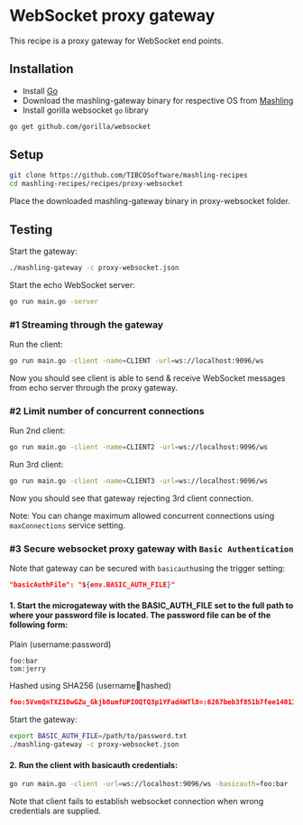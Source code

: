 # WebSocket proxy gateway
This recipe is a proxy gateway for WebSocket end points.

## Installation
* Install [Go](https://golang.org/)
* Download the mashling-gateway binary for respective OS from [Mashling](https://github.com/TIBCOSoftware/mashling/tree/master#installation-and-usage)
* Install gorilla websocket `go` library
```bash
go get github.com/gorilla/websocket
```

## Setup

```bash
git clone https://github.com/TIBCOSoftware/mashling-recipes
cd mashling-recipes/recipes/proxy-websocket
```
Place the downloaded mashling-gateway binary in proxy-websocket folder.

## Testing

Start the gateway:

```bash
./mashling-gateway -c proxy-websocket.json
```

Start the echo WebSocket server:
```bash
go run main.go -server
```
### #1 Streaming through the gateway
Run the client:
```bash
go run main.go -client -name=CLIENT -url=ws://localhost:9096/ws
```

Now you should see client is able to send & receive WebSocket messages from echo server through the proxy gateway.

### #2 Limit number of concurrent connections

Run 2nd client:
```bash
go run main.go -client -name=CLIENT2 -url=ws://localhost:9096/ws
```

Run 3rd client:
```bash
go run main.go -client -name=CLIENT3 -url=ws://localhost:9096/ws
```

Now you should see that gateway rejecting 3rd client connection.

Note: You can change maximum allowed concurrent connections using `maxConnections` service setting.

### #3 Secure websocket proxy gateway with `Basic Authentication`

Note that gateway can be secured with `basicauth`using the trigger setting:

```json
"basicAuthFile": "${env.BASIC_AUTH_FILE}"
```

#### 1. Start the microgateway with the BASIC_AUTH_FILE set to the full path to where your password file is located. The password file can be of the following form:

Plain (username:password)
```
foo:bar
tom:jerry
```

Hashed using SHA256 (username:salt:hashed)
```json
foo:5VvmQnTXZ10wGZu_Gkjb8umfUPIOQTQ3p1YFadAWTl8=:6267beb3f851b7fee14011f6aa236556f35b186a6791b80b48341e990c367643
```

Start the gateway:
```bash
export BASIC_AUTH_FILE=/path/to/password.txt
./mashling-gateway -c proxy-websocket.json
```

#### 2. Run the client with basicauth credentials:
```bash
go run main.go -client -url=ws://localhost:9096/ws -basicauth=foo:bar
```

Note that client fails to establish websocket connection when wrong credentials are supplied.

